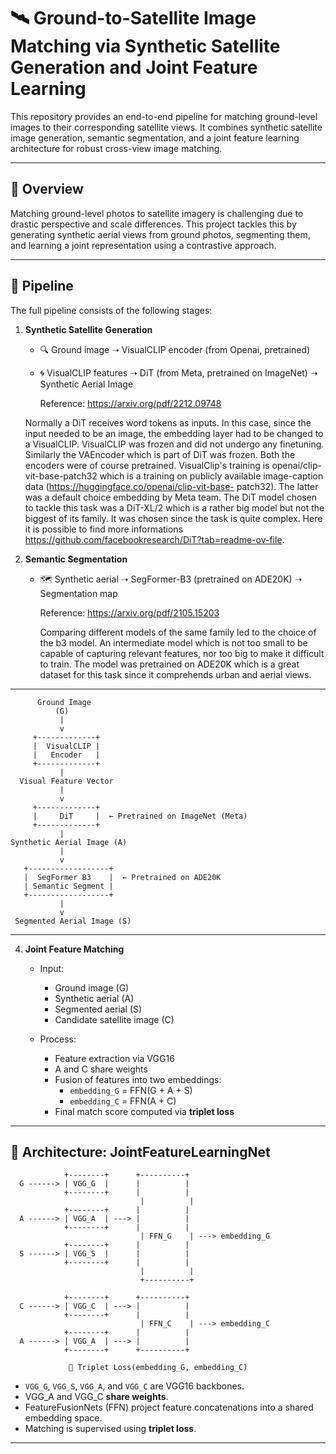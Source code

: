 # 🛰️ Ground-to-Satellite Image Matching via Synthetic Satellite Generation and Joint Feature Learning

This repository provides an end-to-end pipeline for matching ground-level images to their corresponding satellite views. 
It combines synthetic satellite image generation, semantic segmentation, and a joint feature learning architecture for robust cross-view image matching.

---

## 📌 Overview

Matching ground-level photos to satellite imagery is challenging due to drastic perspective and scale differences. 
This project tackles this by generating synthetic aerial views from ground photos, segmenting them, and learning a joint representation using a contrastive approach.

---

## 🧭 Pipeline

The full pipeline consists of the following stages:

1. **Synthetic Satellite Generation**  
   - 🔍 Ground image ➝ VisualCLIP encoder (from Openai, pretrained)
   - 🌀 VisualCLIP features ➝ DiT (from Meta, pretrained on ImageNet) ➝ Synthetic Aerial Image
     
       Reference: https://arxiv.org/pdf/2212.09748
   
   Normally a DiT receives word tokens as inputs. In this case, since the input needed to be an image, the embedding layer had to be changed to a VisualCLIP.
   VisualCLIP was frozen and did not undergo any finetuning. Similarly the VAEncoder which is part of DiT was frozen.
   Both the encoders were of course pretrained. VisualClip's training is openai/clip-vit-base-patch32 which is a training on publicly available image-caption data (https://huggingface.co/openai/clip-vit-base-       patch32).
   The latter was a default choice embedding by Meta team.
   The DiT model chosen to tackle this task was a DiT-XL/2 which is a rather big model but not the biggest of its family. It was chosen since the task is quite complex.
   Here it is possible to find more informations https://github.com/facebookresearch/DiT?tab=readme-ov-file.

3. **Semantic Segmentation**  
   - 🗺️ Synthetic aerial ➝ SegFormer-B3 (pretrained on ADE20K) ➝ Segmentation map
     
     Reference: https://arxiv.org/pdf/2105.15203

     Comparing different models of the same family led to the choice of the b3 model. An intermediate model which is not too small to be capable of capturing relevant features,
     nor too big to make it difficult to train. The model was pretrained on ADE20K which is a great dataset for this task since it comprehends urban and aerial views.

---
          Ground Image
              (G)
               |
               v
         +-------------+
         |  VisualCLIP |
         |   Encoder   |
         +-------------+
               |
      Visual Feature Vector
               |
               v
         +-------------+
         |     DiT     |  ← Pretrained on ImageNet (Meta)
         +-------------+
               |
    Synthetic Aerial Image (A)
               |
               v
       +------------------+
       |  SegFormer B3    |  ← Pretrained on ADE20K
       | Semantic Segment |
       +------------------+
               |
               v
     Segmented Aerial Image (S)
     
---


4. **Joint Feature Matching**  
   - Input:  
     - Ground image (G)  
     - Synthetic aerial (A)  
     - Segmented aerial (S)  
     - Candidate satellite image (C)  

   - Process:  
     - Feature extraction via VGG16  
     - A and C share weights  
     - Fusion of features into two embeddings:  
       - `embedding_G` = FFN(G + A + S)  
       - `embedding_C` = FFN(A + C)  
     - Final match score computed via **triplet loss**

---

## 🧠 Architecture: JointFeatureLearningNet
                +--------+      +----------+
      G ------> | VGG_G  |      |          |
                +--------+      |          |
                                 |          |
                +--------+      |          |
      A ------> | VGG_A  | ---> |          |
                +--------+      |          |
                                 | FFN_G    | ---> embedding_G
                +--------+      |          |
      S ------> | VGG_S  |      |          |
                +--------+      |          |
                                 |          |
                                 +----------+

                +--------+      +----------+
      C ------> | VGG_C  | ---> |          |
                +--------+      |          |
                                 | FFN_C    | ---> embedding_C
                +--------+      |          |
      A ------> | VGG_A  | ---> |          |
                +--------+      +----------+

                 🔗 Triplet Loss(embedding_G, embedding_C)

- `VGG_G`, `VGG_S`, `VGG_A`, and `VGG_C` are VGG16 backbones.
- VGG_A and VGG_C **share weights**.
- FeatureFusionNets (FFN) project feature concatenations into a shared embedding space.
- Matching is supervised using **triplet loss**.

---

